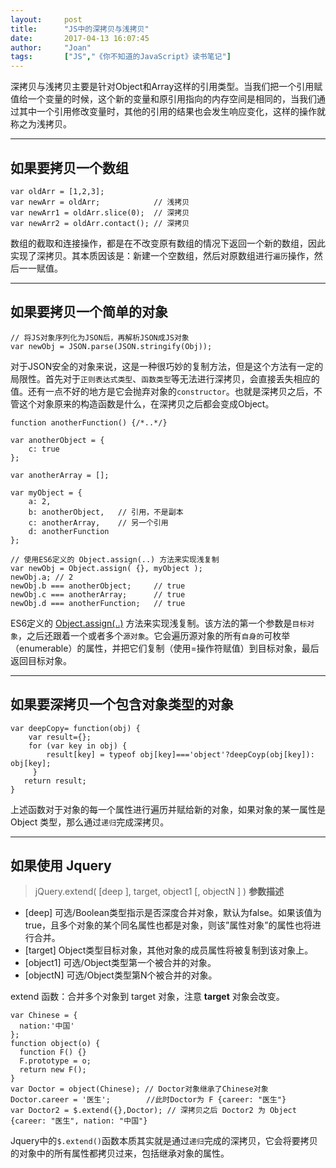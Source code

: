 ```yaml
---
layout:     post
title:      "JS中的深拷贝与浅拷贝"
date:       2017-04-13 16:07:45
author:     "Joan"
tags:		["JS","《你不知道的JavaScript》读书笔记"]
---
```



深拷贝与浅拷贝主要是针对Object和Array这样的引用类型。当我们把一个引用赋值给一个变量的时候，这个新的变量和原引用指向的内存空间是相同的，当我们通过其中一个引用修改变量时，其他的引用的结果也会发生响应变化，这样的操作就称之为浅拷贝。

---

## 如果要拷贝一个**数组**

```
var oldArr = [1,2,3];
var newArr = oldArr;            // 浅拷贝
var newArr1 = oldArr.slice(0);  // 深拷贝
var newArr2 = oldArr.contact(); // 深拷贝
```
数组的截取和连接操作，都是在不改变原有数组的情况下返回一个新的数组，因此实现了深拷贝。其本质因该是：新建一个空数组，然后对原数组进行`遍历`操作，然后一一赋值。

---

## 如果要拷贝一个简单的**对象**

```
// 将JS对象序列化为JSON后，再解析JSON成JS对象
var newObj = JSON.parse(JSON.stringify(Obj));
```
对于JSON安全的对象来说，这是一种很巧妙的复制方法，但是这个方法有一定的局限性。首先对于`正则表达式类型`、`函数类型`等无法进行深拷贝，会直接丢失相应的值。还有一点不好的地方是它会抛弃对象的`constructor`。也就是深拷贝之后，不管这个对象原来的构造函数是什么，在深拷贝之后都会变成Object。

```
function anotherFunction() {/*..*/}

var anotherObject = {
	c: true
};

var anotherArray = [];

var myObject = {
	a: 2,
	b: anotherObject,	// 引用，不是副本
	c: anotherArray,	// 另一个引用
	d: anotherFunction
};

// 使用ES6定义的 Object.assign(..) 方法来实现浅复制
var newObj = Object.assign( {}, myObject );
newObj.a; // 2
newObj.b === anotherObject;		// true
newObj.c === anotherArray;		// true
newObj.d === anotherFunction;	// true

```

ES6定义的 [Object.assign(..)](https://developer.mozilla.org/zh-CN/docs/Web/JavaScript/Reference/Global_Objects/Object/assign) 方法来实现浅复制。该方法的第一个参数是`目标对象`，之后还跟着一个或者多个`源对象`。它会遍历源对象的所有`自身的`可枚举（enumerable）的属性，并把它们复制（使用=操作符赋值）到目标对象，最后返回目标对象。

---

## 如果要深拷贝一个包含对象类型的**对象**

```
var deepCopy= function(obj) { 
    var result={};
    for (var key in obj) {
        result[key] = typeof obj[key]==='object'?deepCoyp(obj[key]): obj[key];
     } 
   return result; 
}
```

上述函数对于对象的每一个属性进行遍历并赋给新的对象，如果对象的某一属性是 Object 类型，那么通过`递归`完成深拷贝。

---

## 如果使用 **Jquery**

> jQuery.extend( [deep ], target, object1 [, objectN ] )
**参数描述**
- [deep] 可选/Boolean类型指示是否深度合并对象，默认为false。如果该值为true，且多个对象的某个同名属性也都是对象，则该”属性对象”的属性也将进行合并。 
- [target] Object类型目标对象，其他对象的成员属性将被复制到该对象上。
- [object1] 可选/Object类型第一个被合并的对象。 
- [objectN] 可选/Object类型第N个被合并的对象。

extend 函数：合并多个对象到 target 对象，注意 **target** 对象会改变。

```
var Chinese = {
  nation:'中国'
};
function object(o) {
  function F() {}
  F.prototype = o;
  return new F();
}
var Doctor = object(Chinese); // Doctor对象继承了Chinese对象
Doctor.career = '医生';        //此时Doctor为 F {career: "医生"}
var Doctor2 = $.extend({},Doctor); // 深拷贝之后 Doctor2 为 Object {career: "医生", nation: "中国"}
```
Jquery中的`$.extend()`函数本质其实就是通过`递归`完成的深拷贝，它会将要拷贝的对象中的所有属性都拷贝过来，包括继承对象的属性。